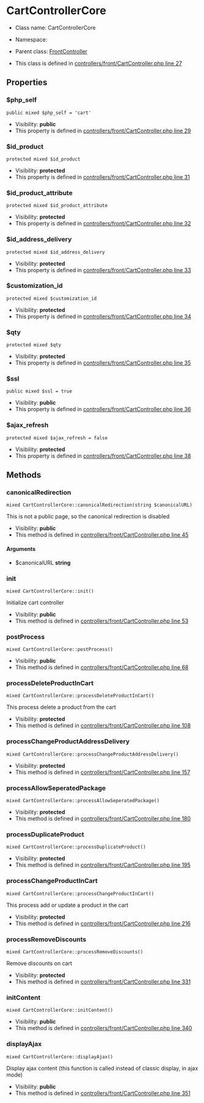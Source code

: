 CartControllerCore
===============






* Class name: CartControllerCore
* Namespace: 
* Parent class: [FrontController](FrontControllerCore)

* This class is defined in [controllers/front/CartController.php line 27](https://github.com/PrestaShop/PrestaShop/blob/1.6.1.1/controllers/front/CartController.php#27)





Properties
----------


### $php_self

    public mixed $php_self = 'cart'





* Visibility: **public**
* This property is defined in [controllers/front/CartController.php line 29](https://github.com/PrestaShop/PrestaShop/blob/1.6.1.1/controllers/front/CartController.php#29)


### $id_product

    protected mixed $id_product





* Visibility: **protected**
* This property is defined in [controllers/front/CartController.php line 31](https://github.com/PrestaShop/PrestaShop/blob/1.6.1.1/controllers/front/CartController.php#31)


### $id_product_attribute

    protected mixed $id_product_attribute





* Visibility: **protected**
* This property is defined in [controllers/front/CartController.php line 32](https://github.com/PrestaShop/PrestaShop/blob/1.6.1.1/controllers/front/CartController.php#32)


### $id_address_delivery

    protected mixed $id_address_delivery





* Visibility: **protected**
* This property is defined in [controllers/front/CartController.php line 33](https://github.com/PrestaShop/PrestaShop/blob/1.6.1.1/controllers/front/CartController.php#33)


### $customization_id

    protected mixed $customization_id





* Visibility: **protected**
* This property is defined in [controllers/front/CartController.php line 34](https://github.com/PrestaShop/PrestaShop/blob/1.6.1.1/controllers/front/CartController.php#34)


### $qty

    protected mixed $qty





* Visibility: **protected**
* This property is defined in [controllers/front/CartController.php line 35](https://github.com/PrestaShop/PrestaShop/blob/1.6.1.1/controllers/front/CartController.php#35)


### $ssl

    public mixed $ssl = true





* Visibility: **public**
* This property is defined in [controllers/front/CartController.php line 36](https://github.com/PrestaShop/PrestaShop/blob/1.6.1.1/controllers/front/CartController.php#36)


### $ajax_refresh

    protected mixed $ajax_refresh = false





* Visibility: **protected**
* This property is defined in [controllers/front/CartController.php line 38](https://github.com/PrestaShop/PrestaShop/blob/1.6.1.1/controllers/front/CartController.php#38)


Methods
-------


### canonicalRedirection

    mixed CartControllerCore::canonicalRedirection(string $canonicalURL)

This is not a public page, so the canonical redirection is disabled



* Visibility: **public**
* This method is defined in [controllers/front/CartController.php line 45](https://github.com/PrestaShop/PrestaShop/blob/1.6.1.1/controllers/front/CartController.php#45)


#### Arguments
* $canonicalURL **string**



### init

    mixed CartControllerCore::init()

Initialize cart controller



* Visibility: **public**
* This method is defined in [controllers/front/CartController.php line 53](https://github.com/PrestaShop/PrestaShop/blob/1.6.1.1/controllers/front/CartController.php#53)




### postProcess

    mixed CartControllerCore::postProcess()





* Visibility: **public**
* This method is defined in [controllers/front/CartController.php line 68](https://github.com/PrestaShop/PrestaShop/blob/1.6.1.1/controllers/front/CartController.php#68)




### processDeleteProductInCart

    mixed CartControllerCore::processDeleteProductInCart()

This process delete a product from the cart



* Visibility: **protected**
* This method is defined in [controllers/front/CartController.php line 108](https://github.com/PrestaShop/PrestaShop/blob/1.6.1.1/controllers/front/CartController.php#108)




### processChangeProductAddressDelivery

    mixed CartControllerCore::processChangeProductAddressDelivery()





* Visibility: **protected**
* This method is defined in [controllers/front/CartController.php line 157](https://github.com/PrestaShop/PrestaShop/blob/1.6.1.1/controllers/front/CartController.php#157)




### processAllowSeperatedPackage

    mixed CartControllerCore::processAllowSeperatedPackage()





* Visibility: **protected**
* This method is defined in [controllers/front/CartController.php line 180](https://github.com/PrestaShop/PrestaShop/blob/1.6.1.1/controllers/front/CartController.php#180)




### processDuplicateProduct

    mixed CartControllerCore::processDuplicateProduct()





* Visibility: **protected**
* This method is defined in [controllers/front/CartController.php line 195](https://github.com/PrestaShop/PrestaShop/blob/1.6.1.1/controllers/front/CartController.php#195)




### processChangeProductInCart

    mixed CartControllerCore::processChangeProductInCart()

This process add or update a product in the cart



* Visibility: **protected**
* This method is defined in [controllers/front/CartController.php line 216](https://github.com/PrestaShop/PrestaShop/blob/1.6.1.1/controllers/front/CartController.php#216)




### processRemoveDiscounts

    mixed CartControllerCore::processRemoveDiscounts()

Remove discounts on cart



* Visibility: **protected**
* This method is defined in [controllers/front/CartController.php line 331](https://github.com/PrestaShop/PrestaShop/blob/1.6.1.1/controllers/front/CartController.php#331)




### initContent

    mixed CartControllerCore::initContent()





* Visibility: **public**
* This method is defined in [controllers/front/CartController.php line 340](https://github.com/PrestaShop/PrestaShop/blob/1.6.1.1/controllers/front/CartController.php#340)




### displayAjax

    mixed CartControllerCore::displayAjax()

Display ajax content (this function is called instead of classic display, in ajax mode)



* Visibility: **public**
* This method is defined in [controllers/front/CartController.php line 351](https://github.com/PrestaShop/PrestaShop/blob/1.6.1.1/controllers/front/CartController.php#351)



